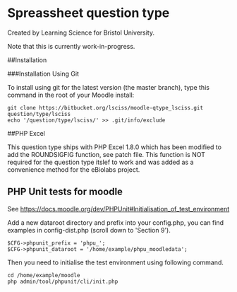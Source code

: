 # Spreassheet question type

Created by Learning Science for Bristol University.

Note that this is currently work-in-progress.


##Installation

###Installation Using Git 

To install using git for the latest version (the master branch), type this command in the
root of your Moodle install:

    git clone https://bitbucket.org/lsciss/moodle-qtype_lsciss.git question/type/lsciss
    echo '/question/type/lsciss/' >> .git/info/exclude


##PHP Excel

This question type ships with PHP Excel 1.8.0 which has been modified to add the ROUNDSIGFIG function, see patch file.  This function is NOT required for the question type itslef to work and was added as a convenience method for the eBiolabs project.

## PHP Unit tests for moodle
See https://docs.moodle.org/dev/PHPUnit#Initialisation_of_test_environment

Add a new dataroot directory and prefix into your config.php, you can find examples in config-dist.php (scroll down to 'Section 9').

    $CFG->phpunit_prefix = 'phpu_';
    $CFG->phpunit_dataroot = '/home/example/phpu_moodledata';

Then you need to initialise the test environment using following command.

    cd /home/example/moodle
    php admin/tool/phpunit/cli/init.php